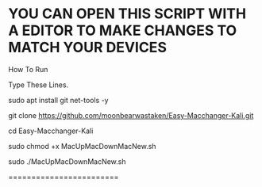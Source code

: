 YOU CAN OPEN THIS SCRIPT 
WITH A EDITOR TO MAKE CHANGES 
TO MATCH YOUR DEVICES
=======================

How To Run

Type These Lines.

sudo apt install git net-tools -y 

git clone https://github.com/moonbearwastaken/Easy-Macchanger-Kali.git 

cd Easy-Macchanger-Kali 

sudo chmod +x MacUpMacDownMacNew.sh 

sudo ./MacUpMacDownMacNew.sh 

========================
